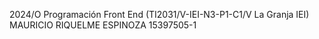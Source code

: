 2024/O Programación Front End (TI2031/V-IEI-N3-P1-C1/V La Granja IEI)
MAURICIO RIQUELME ESPINOZA
15397505-1

